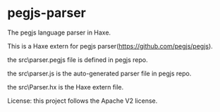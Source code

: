 # pegjs-parser
The pegjs language parser in Haxe.

This is a Haxe extern for pegjs parser(https://github.com/pegjs/pegjs).

the src\parser.pegjs file is defined in pegjs repo.

the src\parser.js is the auto-generated parser file in pegjs repo.

the src\Parser.hx is the Haxe extern file.

License:
this project follows the Apache V2 license.
